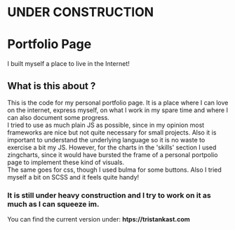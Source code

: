 # UNDER CONSTRUCTION #
# Portfolio Page #

I built myself a place to live in the Internet!

## What is this about ? ##

This is the code for my personal portfolio page. It is a place where I can love on the internet, express myself, on what I work in my spare time and where I can also document some progress. <br>
I tried to use as much plain JS as possible, since in my opinion most frameworks are nice but not quite necessary for small projects. Also it is important to understand the underlying language so it is no waste to exercise a bit my JS. However, for the charts in the 'skills' section I used zingcharts, since it would have bursted the frame of a personal portpolio page to implement these kind of visuals. <br>
The same goes for css, though I used bulma for some buttons. Also I tried myself a bit on SCSS and it feels quite handy! <br>


### It is still under heavy construction and I try to work on it as much as I can squeeze im. ###


You can find the current version under: **htps://tristankast.com**
